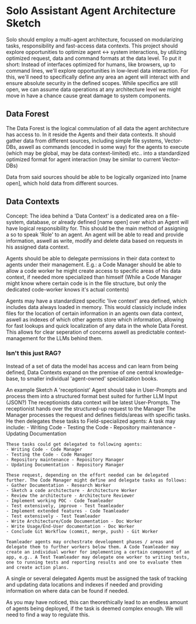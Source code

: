 # Solo Assistant Agent Architecture Sketch
Solo should employ a multi-agent architecture, focussed on modularizing tasks, responsibility and fast-access data contexts.
This project should explore opportunities to optimize agent <-> system interactions, by utilizing optimized request, data and command formats at the data level.
To put it short: Instead of interfaces optimized for humans, like browsers, up to command lines, we'll explore opportunities in low-level data interaction.
For this, we'll need to specifically define any area an agent will interact with and ensure absolute security in the defined scopes.
While specifics are still open, we can assume data operations at any architecture level we might move in have a chance cause great damage to system components.

## Data Forest
The Data Forest is the logical commulation of all data the agent architecture has access to. In it reside the Agents and their data contexts.
It should gather data from different sources, including simple file systems, Vector-DBs, aswell as commands (encoded in some way) for the agents to execute (which may be global, may be data context-limited) etc.. into a standardized optimized format for agent interaction (may be similar to current Vector-DBs)

Data from said sources should be able to be logically organized into [name open], which hold data from different sources.

## Data Contexts
Concept:
The idea behind a 'Data Context' is a dedicated area on a file-system, database, or already defined [name open] over which an Agent will have logical responsibility for.
This should be the main method of assigning a so to speak 'Role' to an agent. An agent will be able to read and provide information, aswell as write, modify and delete data based on requests in his assigned data context.

Agents should be able to delegate permissions in their data context to agents under their management. E.g.: a Code Manager should be able to allow a code worker he might create access to specific areas of his data context, if needed more specialized than himself (While a Code Manager might know where certain code is in the file structure, but only the dedicated code-worker knows it's actual contents)

Agents may have a standardized specific 'live context' area defined, which includes data always loaded in memory.
This would classicly include index files for the location of certain information in an agents own data context, aswell as indexes of which other agents store which information, allowing for fast lookups and quick localization of any data in the whole Data Forest.
This allows for clear seperation of concerns aswell as predictable context-management for the LLMs behind them.

### Isn't this just RAG?
Instead of a set of data the model has access and can learn from being defined, Data Contexts expand on the premise of one central knowledge-base, to smaller individual 'agent-owned' specialization books.


An example Sketch
A 'receptionist' Agent should take in User-Prompts and process them into a structured format best suited for further LLM Input (JSON?)
The receptionists data context will be latest User-Prompts.
The receptionist hands over the structured-up request to the Manager
The Manager processes the request and defines fields/areas with specific tasks. He then delegates these tasks to Field-specialized agents:
    A task may include:
    - Writing Code
    - Testing the Code
    - Repository maintenance
    - Updating Documentation

    These tasks could get delegated to following agents:
    - Writing Code - Code Manager
    - Testing the Code - Code Manager
    - Repository maintenance - Repository Manager
    - Updating Documentation - Repository Manager

    These request, depending on the effort needed can be delegated further. The Code Manager might define and delegate tasks as follows:
    - Gather Documentation - Research Worker
    - Sketch a code architecture - Architecture Worker
    - Review the architecture - Architecture Reviewer
    - Implement working POC - Code Teamleader
    - Test extensively, improve - Test Teamleader
    - Implement extended features - Code Teamleader
    - Test extensively - Test Teamleader
    - Write Architecture/Code Documentation - Doc Worker
    - Write Usage/End-User documentation - Doc Worker
    - Conclude Git Workflow (commit, merge, push) - Git Worker

    Teamleader agents may orchestrate development phases / areas and delegate them to further workers below them. A Code Teamleader may create an individual worker for implementing a certain component of an app, e.g.. A Test Teamleader may delegate one worker to writing tests, one to running tests and reporting results and one to evaluate them and create action plans.


A single or several delegated Agents must be assigned the task of tracking and updating data locations and indexes if needed and providing information on where data can be found if needed.

As you may have noticed, this can theorethically lead to an endless amount of agents being deployed, if the task is deemed complex enough. We will need to find a way to regulate this.
